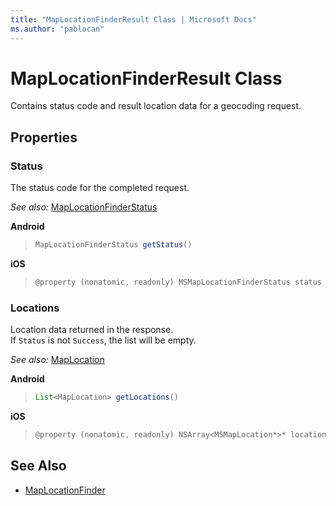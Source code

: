 ```yaml
---
title: "MapLocationFinderResult Class | Microsoft Docs"
ms.author: "pablocan"
---
```


# MapLocationFinderResult Class

Contains status code and result location data for a geocoding request.

## Properties

### Status

The status code for the completed request.

_See also:_ [MapLocationFinderStatus](MapLocationFinderStatus-enumeration.md)

**Android**

>```java
>MapLocationFinderStatus getStatus()
>```

**iOS**

>```objectivec
>@property (nonatomic, readonly) MSMapLocationFinderStatus status
>```

### Locations

Location data returned in the response.  
If `Status` is not `Success`, the list will be empty.

_See also:_ [MapLocation](MapLocation-class.md)

**Android**

>```java
>List<MapLocation> getLocations()
>```

**iOS**

>```objectivec
>@property (nonatomic, readonly) NSArray<MSMapLocation*>* locations
>```

## See Also

* [MapLocationFinder](MapLocationFinder-class.md)
